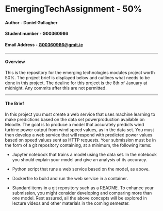 # EmergingTechAssignment - 50%
#### Author - Daniel Gallagher 
#### Student number - G00360986
#### Email Address - G00360986@gmit.ie
***
#### Overview
This is the repository for the emerging technologies modules project worth 50%. The project brief is displayed below and outlines what needs to be done in this project. The dealine for this project is the 8th of January at midnight. Any commits after this are not permitted.
***
#### The Brief
In this project you must create a web service that uses machine learning to make predictions based on the data set powerproduction available on Moodle. The goal is to
produce a model that accurately predicts wind turbine power output from wind speed values, as in the data set. You must then develop a web service that will respond with
predicted power values based on speed values sent as HTTP requests. Your submission must be in the form of a git repository containing, at a minimum, the following items:

- Jupyter notebook that trains a model using the data set. In the notebook you should explain your model and give an analysis of its accuracy.

- Python script that runs a web service based on the model, as above.

- Dockerfile to build and run the web service in a container.

- Standard items in a git repository such as a README. To enhance your submission, you might consider developing and comparing more than one model. Rest assured, all the above concepts will be explored in lecture videos and other materials in the coming semester.
